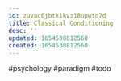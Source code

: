 ```yaml
---
id: zuvac6jbtk1kvz18upwtd7d
title: Classical Conditioning
desc: ''
updated: 1654530812560
created: 1654530812560
---
```

#psychology #paradigm 
#todo
